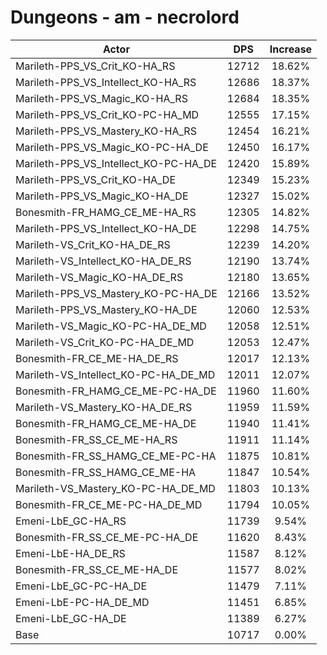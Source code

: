# Dungeons - am - necrolord
| Actor | DPS | Increase |
|---|:---:|:---:|
|Marileth-PPS_VS_Crit_KO-HA_RS|12712|18.62%|
|Marileth-PPS_VS_Intellect_KO-HA_RS|12686|18.37%|
|Marileth-PPS_VS_Magic_KO-HA_RS|12684|18.35%|
|Marileth-PPS_VS_Crit_KO-PC-HA_MD|12555|17.15%|
|Marileth-PPS_VS_Mastery_KO-HA_RS|12454|16.21%|
|Marileth-PPS_VS_Magic_KO-PC-HA_DE|12450|16.17%|
|Marileth-PPS_VS_Intellect_KO-PC-HA_DE|12420|15.89%|
|Marileth-PPS_VS_Crit_KO-HA_DE|12349|15.23%|
|Marileth-PPS_VS_Magic_KO-HA_DE|12327|15.02%|
|Bonesmith-FR_HAMG_CE_ME-HA_RS|12305|14.82%|
|Marileth-PPS_VS_Intellect_KO-HA_DE|12298|14.75%|
|Marileth-VS_Crit_KO-HA_DE_RS|12239|14.20%|
|Marileth-VS_Intellect_KO-HA_DE_RS|12190|13.74%|
|Marileth-VS_Magic_KO-HA_DE_RS|12180|13.65%|
|Marileth-PPS_VS_Mastery_KO-PC-HA_DE|12166|13.52%|
|Marileth-PPS_VS_Mastery_KO-HA_DE|12060|12.53%|
|Marileth-VS_Magic_KO-PC-HA_DE_MD|12058|12.51%|
|Marileth-VS_Crit_KO-PC-HA_DE_MD|12053|12.47%|
|Bonesmith-FR_CE_ME-HA_DE_RS|12017|12.13%|
|Marileth-VS_Intellect_KO-PC-HA_DE_MD|12011|12.07%|
|Bonesmith-FR_HAMG_CE_ME-PC-HA_DE|11960|11.60%|
|Marileth-VS_Mastery_KO-HA_DE_RS|11959|11.59%|
|Bonesmith-FR_HAMG_CE_ME-HA_DE|11940|11.41%|
|Bonesmith-FR_SS_CE_ME-HA_RS|11911|11.14%|
|Bonesmith-FR_SS_HAMG_CE_ME-PC-HA|11875|10.81%|
|Bonesmith-FR_SS_HAMG_CE_ME-HA|11847|10.54%|
|Marileth-VS_Mastery_KO-PC-HA_DE_MD|11803|10.13%|
|Bonesmith-FR_CE_ME-PC-HA_DE_MD|11794|10.05%|
|Emeni-LbE_GC-HA_RS|11739|9.54%|
|Bonesmith-FR_SS_CE_ME-PC-HA_DE|11620|8.43%|
|Emeni-LbE-HA_DE_RS|11587|8.12%|
|Bonesmith-FR_SS_CE_ME-HA_DE|11577|8.02%|
|Emeni-LbE_GC-PC-HA_DE|11479|7.11%|
|Emeni-LbE-PC-HA_DE_MD|11451|6.85%|
|Emeni-LbE_GC-HA_DE|11389|6.27%|
|Base|10717|0.00%|
